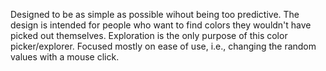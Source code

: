 Designed to be as simple as possible wihout being too predictive. The design is intended for people who want to find colors they 
wouldn't have picked out themselves. Exploration is the only purpose of this color picker/explorer. Focused mostly on ease of
use, i.e., changing the random values with a mouse click.
